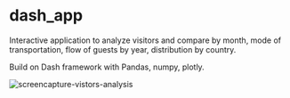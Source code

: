 # dash_app

Interactive application to analyze visitors and compare by month, mode of transportation, flow of guests by year, distribution by country.

Build on Dash framework with Pandas, numpy, plotly.

![screencapture-vistors-analysis](https://user-images.githubusercontent.com/26192673/35821442-9d179152-0a6e-11e8-8092-985b7592996c.png)
